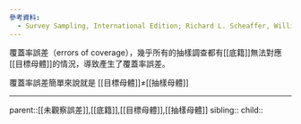 ```yaml
---
參考資料:
  - Survey Sampling, International Edition; Richard L. Scheaffer, William Mendenhall. III
---
```

覆蓋率誤差（errors of coverage），幾乎所有的抽樣調查都有[[底籍]]無法對應[[目標母體]]的情況，導致產生了覆蓋率誤差。

覆蓋率誤差簡單來說就是 [[目標母體]]$\neq$[[抽樣母體]]
- - -
parent::[[未觀察誤差]],[[底籍]],[[目標母體]],[[抽樣母體]]
sibling::
child::